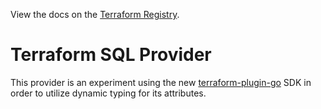 View the docs on the [Terraform Registry](https://registry.terraform.io/providers/paultyng/sql/latest/docs).

# Terraform SQL Provider

This provider is an experiment using the new [terraform-plugin-go](https://github.com/hashicorp/terraform-plugin-go) SDK in order to utilize dynamic typing for its attributes.
